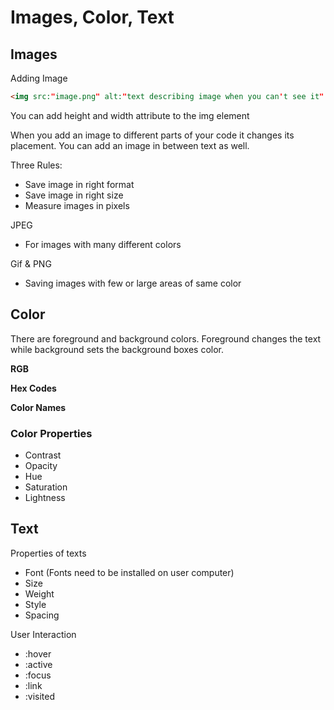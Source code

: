 # Images, Color, Text
## Images
Adding Image
```html
<img src:"image.png" alt:"text describing image when you can't see it" tittle:"title of image typically shown when mouse hovers over"> 
```
You can add height and width attribute to the img element

When you add an image to different parts of your code it changes its placement. You can add an image in between text as well.

Three Rules:
- Save image in right format
- Save image in right size
- Measure images in pixels

JPEG
- For images with many different colors

Gif & PNG
- Saving images with few or large areas of same color

## Color
There are foreground and background colors. Foreground changes the text while background sets the background boxes color.

**RGB**

**Hex Codes**

**Color Names**

### Color Properties
- Contrast
- Opacity
- Hue 
- Saturation 
- Lightness

## Text
Properties of texts
- Font (Fonts need to be installed on user computer)
- Size
- Weight
- Style
- Spacing
 
 User Interaction
 - :hover
 - :active
 - :focus
 - :link
 - :visited